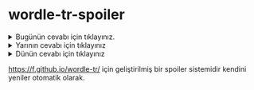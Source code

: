 # wordle-tr-spoiler

<details>
  <summary>Bugünün cevabı için tıklayınız.</summary>
  <br>
    <b> berat </b>
</details>

<details>
  <summary>Yarının cevabı için tıklayınız</summary>
  <br>
   <b> safra </b>
</details>

<details>
  <summary>Dünün cevabı için tıklayınız </summary>
  <br>
  <b> vakıf </b>
</details>

https://f.github.io/wordle-tr/ için geliştirilmiş bir spoiler sistemidir kendini yeniler otomatik olarak.

